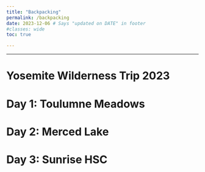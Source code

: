 ```yaml
---
title: "Backpacking"
permalink: /backpacking
date: 2023-12-06 # Says "updated on DATE" in footer
#classes: wide
toc: true

---
```

<!-- Page title shows here, left aligned, defined in front matter -->
<hr>

# Yosemite Wilderness Trip 2023

# Day 1: Toulumne Meadows

# Day 2: Merced Lake

# Day 3: Sunrise HSC

